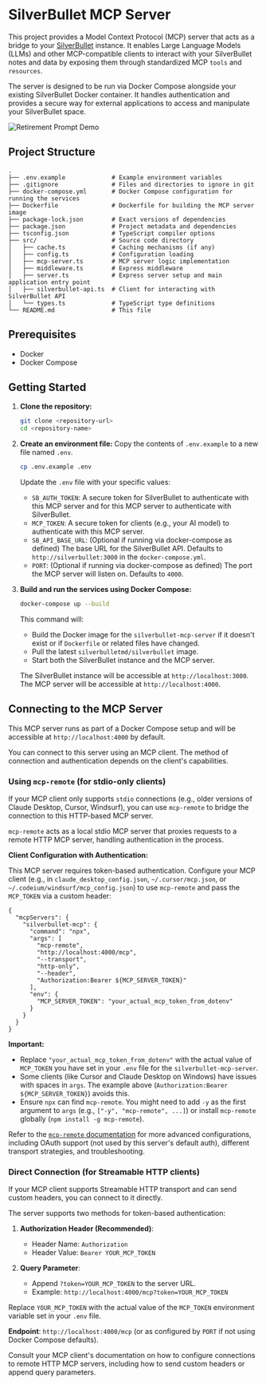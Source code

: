 # SilverBullet MCP Server

This project provides a Model Context Protocol (MCP) server that acts as a bridge to your [SilverBullet](https://silverbullet.md) instance. It enables Large Language Models (LLMs) and other MCP-compatible clients to interact with your SilverBullet notes and data by exposing them through standardized MCP `tools` and `resources`.

The server is designed to be run via Docker Compose alongside your existing SilverBullet Docker container. It handles authentication and provides a secure way for external applications to access and manipulate your SilverBullet space.

![Retirement Prompt Demo](retirement-prompt.gif)

## Project Structure

```
.
├── .env.example             # Example environment variables
├── .gitignore               # Files and directories to ignore in git
├── docker-compose.yml       # Docker Compose configuration for running the services
├── Dockerfile               # Dockerfile for building the MCP server image
├── package-lock.json        # Exact versions of dependencies
├── package.json             # Project metadata and dependencies
├── tsconfig.json            # TypeScript compiler options
├── src/                     # Source code directory
│   ├── cache.ts             # Caching mechanisms (if any)
│   ├── config.ts            # Configuration loading
│   ├── mcp-server.ts        # MCP server logic implementation
│   ├── middleware.ts        # Express middleware
│   ├── server.ts            # Express server setup and main application entry point
│   ├── silverbullet-api.ts  # Client for interacting with SilverBullet API
│   └── types.ts             # TypeScript type definitions
└── README.md                # This file
```

## Prerequisites

*   Docker
*   Docker Compose

## Getting Started

1.  **Clone the repository:**
    ```bash
    git clone <repository-url>
    cd <repository-name>
    ```

2.  **Create an environment file:**
    Copy the contents of `.env.example` to a new file named `.env`.
    ```bash
    cp .env.example .env
    ```
    Update the `.env` file with your specific values:
    *   `SB_AUTH_TOKEN`: A secure token for SilverBullet to authenticate with this MCP server and for this MCP server to authenticate with SilverBullet.
    *   `MCP_TOKEN`: A secure token for clients (e.g., your AI model) to authenticate with this MCP server.
    *   `SB_API_BASE_URL`: (Optional if running via docker-compose as defined) The base URL for the SilverBullet API. Defaults to `http://silverbullet:3000` in the `docker-compose.yml`.
    *   `PORT`: (Optional if running via docker-compose as defined) The port the MCP server will listen on. Defaults to `4000`.

3.  **Build and run the services using Docker Compose:**
    ```bash
    docker-compose up --build
    ```
    This command will:
    *   Build the Docker image for the `silverbullet-mcp-server` if it doesn't exist or if `Dockerfile` or related files have changed.
    *   Pull the latest `silverbulletmd/silverbullet` image.
    *   Start both the SilverBullet instance and the MCP server.

    The SilverBullet instance will be accessible at `http://localhost:3000`.
    The MCP server will be accessible at `http://localhost:4000`.

## Connecting to the MCP Server

This MCP server runs as part of a Docker Compose setup and will be accessible at `http://localhost:4000` by default.

You can connect to this server using an MCP client. The method of connection and authentication depends on the client's capabilities.

### Using `mcp-remote` (for stdio-only clients)

If your MCP client only supports `stdio` connections (e.g., older versions of Claude Desktop, Cursor, Windsurf), you can use `mcp-remote` to bridge the connection to this HTTP-based MCP server.

`mcp-remote` acts as a local stdio MCP server that proxies requests to a remote HTTP MCP server, handling authentication in the process.

**Client Configuration with Authentication:**

This MCP server requires token-based authentication. Configure your MCP client (e.g., in `claude_desktop_config.json`, `~/.cursor/mcp.json`, or `~/.codeium/windsurf/mcp_config.json`) to use `mcp-remote` and pass the `MCP_TOKEN` via a custom header:

```jsonc
{
  "mcpServers": {
    "silverbullet-mcp": {
      "command": "npx",
      "args": [
        "mcp-remote",
        "http://localhost:4000/mcp", 
        "--transport",
        "http-only",
        "--header",
        "Authorization:Bearer ${MCP_SERVER_TOKEN}" 
      ],
      "env": {
        "MCP_SERVER_TOKEN": "your_actual_mcp_token_from_dotenv"
      }
    }
  }
}
```
**Important:**
* Replace `"your_actual_mcp_token_from_dotenv"` with the actual value of `MCP_TOKEN` you have set in your `.env` file for the `silverbullet-mcp-server`.
* Some clients (like Cursor and Claude Desktop on Windows) have issues with spaces in `args`. The example above (`Authorization:Bearer ${MCP_SERVER_TOKEN}`) avoids this.
* Ensure `npx` can find `mcp-remote`. You might need to add `-y` as the first argument to `args` (e.g., `["-y", "mcp-remote", ...]`) or install `mcp-remote` globally (`npm install -g mcp-remote`).

Refer to the [`mcp-remote` documentation](https://github.com/modelcontextprotocol/mcp-remote) for more advanced configurations, including OAuth support (not used by this server's default auth), different transport strategies, and troubleshooting.

### Direct Connection (for Streamable HTTP clients)

If your MCP client supports Streamable HTTP transport and can send custom headers, you can connect to it directly.

The server supports two methods for token-based authentication:

1.  **Authorization Header (Recommended)**:
    *   Header Name: `Authorization`
    *   Header Value: `Bearer YOUR_MCP_TOKEN`

2.  **Query Parameter**:
    *   Append `?token=YOUR_MCP_TOKEN` to the server URL.
    *   Example: `http://localhost:4000/mcp?token=YOUR_MCP_TOKEN`

Replace `YOUR_MCP_TOKEN` with the actual value of the `MCP_TOKEN` environment variable set in your `.env` file.

**Endpoint**: `http://localhost:4000/mcp` (or as configured by `PORT` if not using Docker Compose defaults).

Consult your MCP client's documentation on how to configure connections to remote HTTP MCP servers, including how to send custom headers or append query parameters.
